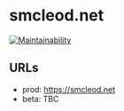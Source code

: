 # smcleod.net

[![Maintainability](https://api.codeclimate.com/v1/badges/027b1999a6c563d4e1fd/maintainability)](https://codeclimate.com/repos/59c2439223216c02ae000aac/maintainability)

## URLs

- prod: https://smcleod.net
- beta: TBC
